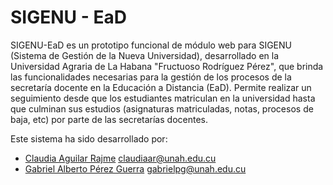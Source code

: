 # SIGENU - EaD

SIGENU-EaD es un prototipo funcional de módulo web para SIGENU (Sistema de Gestión de la Nueva Universidad), desarrollado en la Universidad Agraria de La Habana "Fructuoso Rodríguez Pérez", que brinda las funcionalidades necesarias para la gestión de los procesos de la secretaría docente en la Educación a Distancia (EaD). Permite realizar un seguimiento desde que los estudiantes matriculan en la universidad hasta que culminan sus estudios (asignaturas matriculadas, notas, procesos de baja, etc) por parte de las secretarías docentes.

Este sistema ha sido desarrollado por:

- [Claudia Aguilar Rajme](https://github.io/nerzur) claudiaar@unah.edu.cu
- [Gabriel Alberto Pérez Guerra](https://github.io/nerzur) gabrielpg@unah.edu.cu

